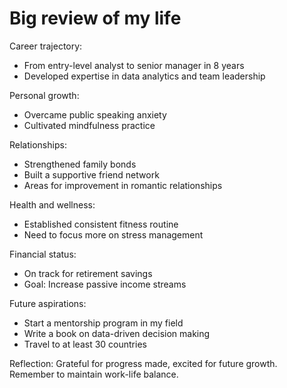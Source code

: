 # Big review of my life

Career trajectory:
- From entry-level analyst to senior manager in 8 years
- Developed expertise in data analytics and team leadership

Personal growth:
- Overcame public speaking anxiety
- Cultivated mindfulness practice

Relationships:
- Strengthened family bonds
- Built a supportive friend network
- Areas for improvement in romantic relationships

Health and wellness:
- Established consistent fitness routine
- Need to focus more on stress management

Financial status:
- On track for retirement savings
- Goal: Increase passive income streams

Future aspirations:
- Start a mentorship program in my field
- Write a book on data-driven decision making
- Travel to at least 30 countries

Reflection: Grateful for progress made, excited for future growth. Remember to maintain work-life balance.
